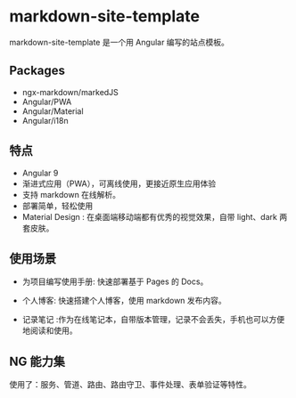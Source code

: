 # markdown-site-template

markdown-site-template 是一个用 Angular 编写的站点模板。

## Packages

- ngx-markdown/markedJS
- Angular/PWA
- Angular/Material
- Angular/i18n 

## 特点

- Angular 9 
- 渐进式应用（PWA），可离线使用，更接近原生应用体验
- 支持 markdown 在线解析。
- 部署简单，轻松使用
- Material Design : 在桌面端移动端都有优秀的视觉效果，自带 light、dark 两套皮肤。

## 使用场景

- 为项目编写使用手册: 快速部署基于 Pages 的 Docs。

- 个人博客: 快速搭建个人博客，使用 markdown 发布内容。

- 记录笔记 :作为在线笔记本，自带版本管理，记录不会丢失，手机也可以方便地阅读和使用。

## NG 能力集

使用了：服务、管道、路由、路由守卫、事件处理、表单验证等特性。
